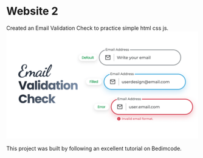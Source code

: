 # Website 2  
Created an Email Validation Check to practice simple html css js. 
![Alt text](image.png)  

This project was built by following an excellent tutorial on Bedimcode.